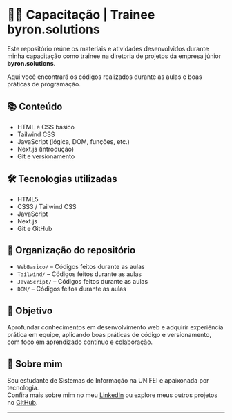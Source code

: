 # 👩‍💻 Capacitação | Trainee byron.solutions

Este repositório reúne os materiais e atividades desenvolvidos durante minha capacitação como trainee na diretoria de projetos da empresa júnior **byron.solutions**.  

Aqui você encontrará os códigos realizados durante as aulas e boas práticas de programação.

## 📚 Conteúdo

- HTML e CSS básico
- Tailwind CSS
- JavaScript (lógica, DOM, funções, etc.)
- Next.js (introdução)
- Git e versionamento

## 🛠 Tecnologias utilizadas

- HTML5
- CSS3 / Tailwind CSS
- JavaScript
- Next.js
- Git e GitHub

## 📁 Organização do repositório

- `WebBasico/` – Códigos feitos durante as aulas
- `Tailwind/` – Códigos feitos durante as aulas
- `JavaScript/` – Códigos feitos durante as aulas
- `DOM/` – Códigos feitos durante as aulas

## 🚀 Objetivo

Aprofundar conhecimentos em desenvolvimento web e adquirir experiência prática em equipe, aplicando boas práticas de código e versionamento, com foco em aprendizado contínuo e colaboração.

## 📌 Sobre mim

Sou estudante de Sistemas de Informação na UNIFEI e apaixonada por tecnologia.  
Confira mais sobre mim no meu [LinkedIn](https://www.linkedin.com/in/camily-victal) ou explore meus outros projetos no [GitHub](https://github.com/cavicf).

---

